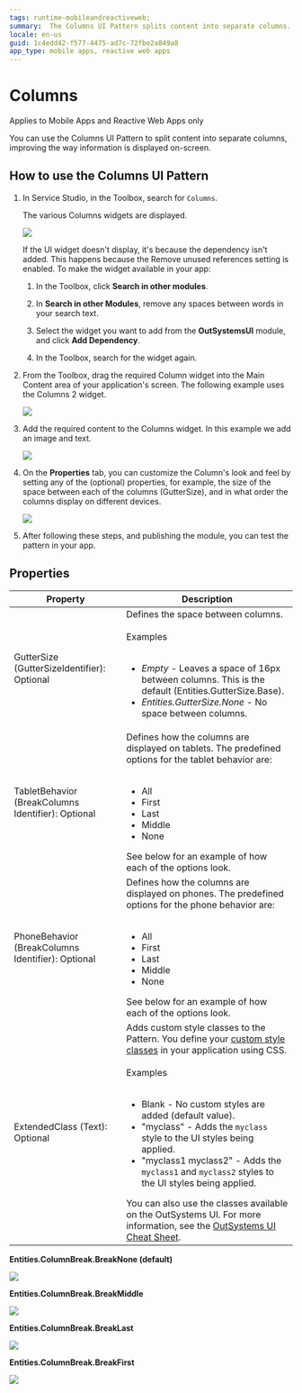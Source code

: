 ```yaml
---
tags: runtime-mobileandreactiveweb;  
summary:  The Columns UI Pattern splits content into separate columns.
locale: en-us
guid: 1c4edd42-f577-4475-ad7c-72fbe2a849a8
app_type: mobile apps, reactive web apps
---
```


# Columns

<div class="info" markdown="1">

Applies to Mobile Apps and Reactive Web Apps only

</div>

You can use the Columns UI Pattern to split content into separate columns, improving the way information is displayed on-screen.

## How to use the Columns UI Pattern

1. In Service Studio, in the Toolbox, search for `Columns`.

    The various Columns widgets are displayed. 

    ![](images/columnsmob-image-1.png)

    If the UI widget doesn't display, it's because the dependency isn't added. This happens because the Remove unused references setting is enabled. To make the widget available in your app:

    1. In the Toolbox, click **Search in other modules**.

    1. In **Search in other Modules**, remove any spaces between words in your search text.
    
    1. Select the widget you want to add from the **OutSystemsUI** module, and click **Add Dependency**. 
    
    1. In the Toolbox, search for the widget again.

1. From the Toolbox, drag the required Column widget into the Main Content area of your application's screen. The following example uses the Columns 2 widget.

    ![](images/columnsmob-image-3.png)

1. Add the required content to the Columns widget. In this example we add an image and text.

    ![](images/columnsmob-image-4.png)

1. On the **Properties** tab, you can customize the Column's look and feel by setting any of the (optional) properties, for example, the size of the space between each of the columns (GutterSize), and in what order the columns display on different devices. 

    ![](images/columnsmob-image-2.png)

1. After following these steps, and publishing the module, you can test the pattern in your app. 

## Properties

**Property** |  **Description** |  
---|---
GutterSize (GutterSizeIdentifier): Optional | Defines the space between columns.<br/><br/>Examples<br/><br/><ul><li>_Empty_ - Leaves a space of 16px between columns. This is the default (Entities.GutterSize.Base).</li><li>_Entities.GutterSize.None_ - No space between columns.</li></ul> |
TabletBehavior (BreakColumns Identifier): Optional | Defines how the columns are displayed on tablets. The predefined options for the tablet behavior are:<br/><br/><ul><li>All</li><li>First</li><li>Last</li><li>Middle</li><li>None</li></ul>See below for an example of how each of the options look. |
PhoneBehavior (BreakColumns Identifier): Optional | Defines how the columns are displayed on phones. The predefined options for the phone behavior are:<br/><br/><ul><li>All</li><li>First</li><li>Last</li><li>Middle</li><li>None</li></ul>See below for an example of how each of the options look. |
ExtendedClass (Text): Optional | Adds custom style classes to the Pattern. You define your [custom style classes](../../../look-feel/css.md) in your application using CSS.<br/><br/>Examples<br/><br/><ul><li>Blank - No custom styles are added (default value).</li><li>"myclass" - Adds the ``myclass`` style to the UI styles being applied.</li><li>"myclass1 myclass2" - Adds the ``myclass1`` and ``myclass2`` styles to the UI styles being applied.</li></ul>You can also use the classes available on the OutSystems UI. For more information, see the [OutSystems UI Cheat Sheet](https://outsystemsui.outsystems.com/OutSystemsUIWebsite/CheatSheet). |

**Entities.ColumnBreak.BreakNone (default)**

![](images/Column_break_none.png)  

**Entities.ColumnBreak.BreakMiddle**

![](images/Column_break_middle.png)

**Entities.ColumnBreak.BreakLast**

![](images/Column_break_last.png)

**Entities.ColumnBreak.BreakFirst**

![](images/Column_break_first.png)
